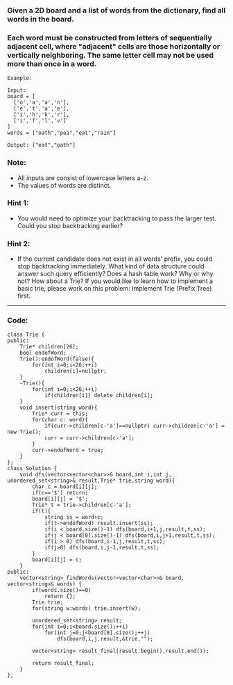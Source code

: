 ### Given a 2D board and a list of words from the dictionary, find all words in the board.

### Each word must be constructed from letters of sequentially adjacent cell, where "adjacent" cells are those horizontally or vertically neighboring. The same letter cell may not be used more than once in a word.

```
Example:

Input: 
board = [
  ['o','a','a','n'],
  ['e','t','a','e'],
  ['i','h','k','r'],
  ['i','f','l','v']
]
words = ["oath","pea","eat","rain"]

Output: ["eat","oath"]
``` 

### Note:

- All inputs are consist of lowercase letters a-z.
- The values of words are distinct.

### Hint 1:

- You would need to optimize your backtracking to pass the larger test. Could you stop backtracking earlier?

### Hint 2:

- If the current candidate does not exist in all words' prefix, you could stop backtracking immediately. What kind of data structure could answer such query efficiently? Does a hash table work? Why or why not? How about a Trie? If you would like to learn how to implement a basic trie, please work on this problem: Implement Trie (Prefix Tree) first.

---

### Code:

```
class Trie {
public:
    Trie* children[26];
    bool endofWord;
    Trie():endofWord(false){
        for(int i=0;i<26;++i)
            children[i]=nullptr;
    }
    ~Trie(){
        for(int i=0;i<26;++i)
            if(children[i]) delete children[i];
    }
    void insert(string word){
        Trie* curr = this;
        for(char c: word){
            if(curr->children[c-'a']==nullptr) curr->children[c-'a'] = new Trie();
            curr = curr->children[c-'a'];
        }
        curr->endofWord = true;
    }
};
class Solution {
    void dfs(vector<vector<char>>& board,int i,int j, unordered_set<string>& result,Trie* trie,string word){
        char c = board[i][j];
        if(c=='$') return;
        board[i][j] = '$';
        Trie* t = trie->children[c-'a'];
        if(t){
            string ss = word+c;
            if(t->endofWord) result.insert(ss);
            if(i < board.size()-1) dfs(board,i+1,j,result,t,ss);
            if(j < board[0].size()-1) dfs(board,i,j+1,result,t,ss);
            if(i > 0) dfs(board,i-1,j,result,t,ss);
            if(j>0) dfs(board,i,j-1,result,t,ss);            
        }
        board[i][j] = c;
    }
public:
    vector<string> findWords(vector<vector<char>>& board, vector<string>& words) {
        if(words.size()==0)
            return {};
        Trie trie;
        for(string w:words) trie.insert(w);
        
        unordered_set<string> result;
        for(int i=0;i<board.size();++i)
            for(int j=0;j<board[0].size();++j)
                dfs(board,i,j,result,&trie,"");
        
        vector<string> result_final(result.begin(),result.end());
        
        return result_final;
    }
};
```
